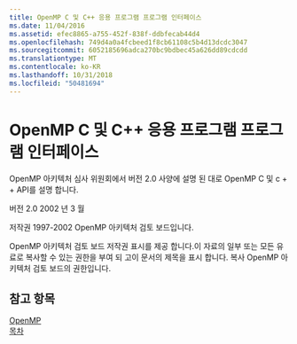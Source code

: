 ```yaml
---
title: OpenMP C 및 C++ 응용 프로그램 프로그램 인터페이스
ms.date: 11/04/2016
ms.assetid: efec8865-a755-452f-838f-ddbfecab44d4
ms.openlocfilehash: 749d4a0a4fcbeed1f8cb61108c5b4d13dcdc3047
ms.sourcegitcommit: 6052185696adca270bc9bdbec45a626dd89cdcdd
ms.translationtype: MT
ms.contentlocale: ko-KR
ms.lasthandoff: 10/31/2018
ms.locfileid: "50481694"
---
```

# <a name="openmp-c-and-c-application-program-interface"></a>OpenMP C 및 C++ 응용 프로그램 프로그램 인터페이스

OpenMP 아키텍처 심사 위원회에서 버전 2.0 사양에 설명 된 대로 OpenMP C 및 c + + API를 설명 합니다.

버전 2.0 2002 년 3 월

저작권 1997-2002 OpenMP 아키텍처 검토 보드입니다.

OpenMP 아키텍처 검토 보드 저작권 표시를 제공 합니다.이 자료의 일부 또는 모든 유료로 복사할 수 있는 권한을 부여 되 고이 문서의 제목을 표시 합니다. 복사 OpenMP 아키텍처 검토 보드의 권한입니다.

## <a name="see-also"></a>참고 항목

[OpenMP](../../parallel/openmp/openmp-in-visual-cpp.md)<br/>
[목차](../../parallel/openmp/contents.md)